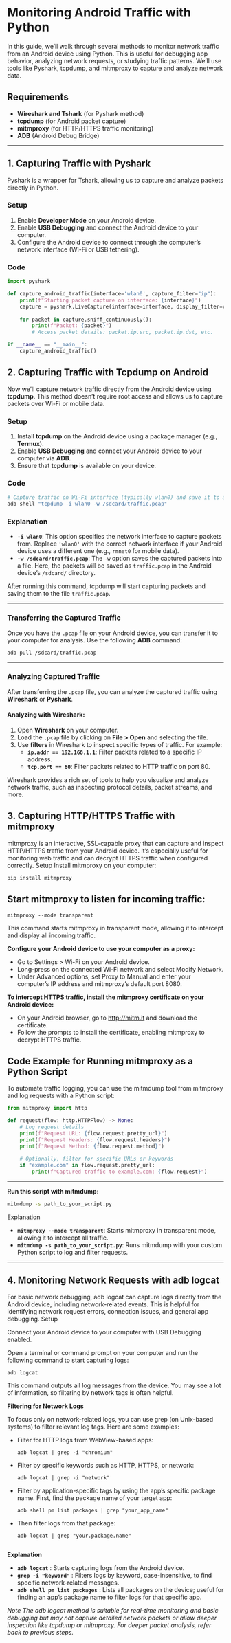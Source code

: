 # Monitoring Android Traffic with Python

In this guide, we’ll walk through several methods to monitor network traffic from an Android device using Python. This is useful for debugging app behavior, analyzing network requests, or studying traffic patterns. We’ll use tools like Pyshark, tcpdump, and mitmproxy to capture and analyze network data.

## Requirements
- **Wireshark and Tshark** (for Pyshark method)
- **tcpdump** (for Android packet capture)
- **mitmproxy** (for HTTP/HTTPS traffic monitoring)
- **ADB** (Android Debug Bridge)

---

## 1. Capturing Traffic with Pyshark

Pyshark is a wrapper for Tshark, allowing us to capture and analyze packets directly in Python.

### Setup
1. Enable **Developer Mode** on your Android device.
2. Enable **USB Debugging** and connect the Android device to your computer.
3. Configure the Android device to connect through the computer’s network interface (Wi-Fi or USB tethering).

### Code
```python
import pyshark

def capture_android_traffic(interface='wlan0', capture_filter="ip"):
    print(f"Starting packet capture on interface: {interface}")
    capture = pyshark.LiveCapture(interface=interface, display_filter=capture_filter)
    
    for packet in capture.sniff_continuously():
        print(f"Packet: {packet}")
        # Access packet details: packet.ip.src, packet.ip.dst, etc.

if __name__ == "__main__":
    capture_android_traffic()
```

## 2. Capturing Traffic with **Tcpdump** on Android

Now we’ll capture network traffic directly from the Android device using **tcpdump**. This method doesn’t require root access and allows us to capture packets over Wi-Fi or mobile data.

### Setup
1. Install **tcpdump** on the Android device using a package manager (e.g., **Termux**).
2. Enable **USB Debugging** and connect your Android device to your computer via **ADB**.
3. Ensure that **tcpdump** is available on your device.

### Code
```bash
# Capture traffic on Wi-Fi interface (typically wlan0) and save it to a file
adb shell "tcpdump -i wlan0 -w /sdcard/traffic.pcap"
```


### Explanation
- **`-i wlan0`**: This option specifies the network interface to capture packets from. Replace `'wlan0'` with the correct network interface if your Android device uses a different one (e.g., `rmnet0` for mobile data).
- **`-w /sdcard/traffic.pcap`**: The `-w` option saves the captured packets into a file. Here, the packets will be saved as `traffic.pcap` in the Android device’s `/sdcard/` directory.

After running this command, tcpdump will start capturing packets and saving them to the file `traffic.pcap`.

---


### Transferring the Captured Traffic
Once you have the `.pcap` file on your Android device, you can transfer it to your computer for analysis. Use the following **ADB** command:

```bash
adb pull /sdcard/traffic.pcap

```
---


### Analyzing Captured Traffic

After transferring the `.pcap` file, you can analyze the captured traffic using **Wireshark** or **Pyshark**.

#### Analyzing with **Wireshark**:
1. Open **Wireshark** on your computer.
2. Load the `.pcap` file by clicking on **File > Open** and selecting the file.
3. Use **filters** in Wireshark to inspect specific types of traffic. For example:
   - **`ip.addr == 192.168.1.1`**: Filter packets related to a specific IP address.
   - **`tcp.port == 80`**: Filter packets related to HTTP traffic on port 80.

Wireshark provides a rich set of tools to help you visualize and analyze network traffic, such as inspecting protocol details, packet streams, and more.



## 3. Capturing HTTP/HTTPS Traffic with mitmproxy

mitmproxy is an interactive, SSL-capable proxy that can capture and inspect HTTP/HTTPS traffic from your Android device. It’s especially useful for monitoring web traffic and can decrypt HTTPS traffic when configured correctly.
Setup
Install mitmproxy on your computer:

```bash
pip install mitmproxy
```

## Start mitmproxy to listen for incoming traffic:
```shell
mitmproxy --mode transparent
```
This command starts mitmproxy in transparent mode, allowing it to intercept and display all incoming traffic.



**Configure your Android device to use your computer as a proxy:**
- Go to Settings > Wi-Fi on your Android device.
- Long-press on the connected Wi-Fi network and select Modify Network.
- Under Advanced options, set Proxy to Manual and enter your computer’s IP address and mitmproxy’s default port 8080.

**To intercept HTTPS traffic, install the mitmproxy certificate on your Android device:**
- On your Android browser, go to http://mitm.it and download the certificate.
- Follow the prompts to install the certificate, enabling mitmproxy to decrypt HTTPS traffic.



## Code Example for Running mitmproxy as a Python Script

To automate traffic logging, you can use the mitmdump tool from mitmproxy and log requests with a Python script:

```python 
from mitmproxy import http

def request(flow: http.HTTPFlow) -> None:
    # Log request details
    print(f"Request URL: {flow.request.pretty_url}")
    print(f"Request Headers: {flow.request.headers}")
    print(f"Request Method: {flow.request.method}")
    
    # Optionally, filter for specific URLs or keywords
    if "example.com" in flow.request.pretty_url:
        print(f"Captured traffic to example.com: {flow.request}")
```

---

**Run this script with mitmdump:**
```bash
mitmdump -s path_to_your_script.py
```


Explanation
- **`mitmproxy --mode transparent`**: Starts mitmproxy in transparent mode, allowing it to intercept all traffic.
- **`mitmdump -s path_to_your_script.py`**: Runs mitmdump with your custom Python script to log and filter requests.

---

## 4. Monitoring Network Requests with adb logcat

For basic network debugging, adb logcat can capture logs directly from the Android device, including network-related events. This is helpful for identifying network request errors, connection issues, and general app debugging.
Setup

Connect your Android device to your computer with USB Debugging enabled.

Open a terminal or command prompt on your computer and run the following command to start capturing logs:
```
adb logcat
```
This command outputs all log messages from the device. You may see a lot of information, so filtering by network tags is often helpful.


    

**Filtering for Network Logs**

To focus only on network-related logs, you can use grep (on Unix-based systems) to filter relevant log tags. Here are some examples:

- Filter for HTTP logs from WebView-based apps:
    ```
    adb logcat | grep -i "chromium"
    ```

- Filter by specific keywords such as HTTP, HTTPS, or network:
    ```
    adb logcat | grep -i "network"
    ```

- Filter by application-specific tags by using the app’s specific package name. First, find the package name of your target app:
    ```
    adb shell pm list packages | grep "your_app_name"
    ```
    
- Then filter logs from that package:
    ```
    adb logcat | grep "your.package.name"


**Explanation**

- **`adb logcat`** : Starts capturing logs from the Android device.<br>
- **`grep -i "keyword"`** : Filters logs by keyword, case-insensitive, to find specific network-related messages.<br>
- **`adb shell pm list packages`** : Lists all packages on the device; useful for finding an app’s package name to filter logs for that specific app.

*Note*
*The adb logcat method is suitable for real-time monitoring and basic debugging but may not capture detailed network packets or allow deeper inspection like tcpdump or mitmproxy. For deeper packet analysis, refer back to previous steps.*
